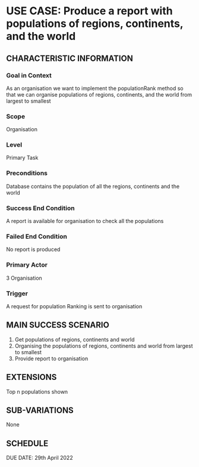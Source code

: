 # USE CASE: Produce a report with populations of regions, continents, and the world 

## CHARACTERISTIC INFORMATION

### Goal in Context

As an organisation we want to implement the populationRank method so that we can organise populations of regions, continents, and the world from largest to smallest

### Scope

Organisation 

### Level

Primary Task

### Preconditions

Database contains the population of all the regions, continents and the world

### Success End Condition

A report is available for organisation to check all the populations

### Failed End Condition

No report is produced

### Primary Actor
3
Organisation

### Trigger

A request for population Ranking is sent to organisation

## MAIN SUCCESS SCENARIO

1. Get populations of regions, continents and world
2. Organising the populations of regions, continents and world from largest to smallest
3. Provide report to organisation

## EXTENSIONS

Top n populations shown

## SUB-VARIATIONS

None

## SCHEDULE

DUE DATE: 29th April 2022
